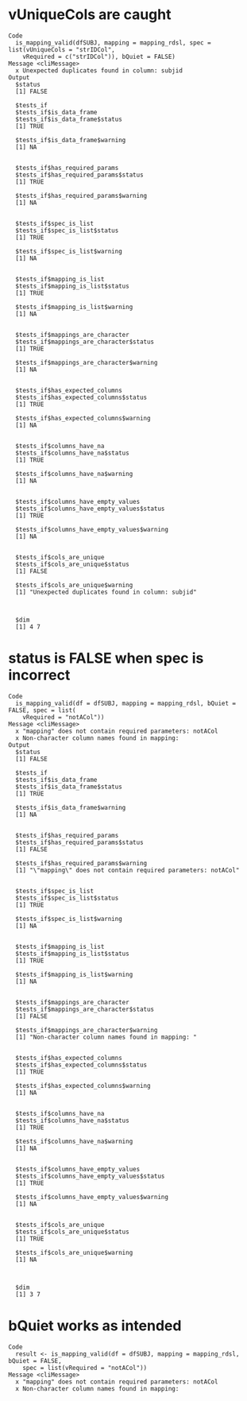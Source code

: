 # vUniqueCols are caught

    Code
      is_mapping_valid(dfSUBJ, mapping = mapping_rdsl, spec = list(vUniqueCols = "strIDCol",
        vRequired = c("strIDCol")), bQuiet = FALSE)
    Message <cliMessage>
      x Unexpected duplicates found in column: subjid
    Output
      $status
      [1] FALSE
      
      $tests_if
      $tests_if$is_data_frame
      $tests_if$is_data_frame$status
      [1] TRUE
      
      $tests_if$is_data_frame$warning
      [1] NA
      
      
      $tests_if$has_required_params
      $tests_if$has_required_params$status
      [1] TRUE
      
      $tests_if$has_required_params$warning
      [1] NA
      
      
      $tests_if$spec_is_list
      $tests_if$spec_is_list$status
      [1] TRUE
      
      $tests_if$spec_is_list$warning
      [1] NA
      
      
      $tests_if$mapping_is_list
      $tests_if$mapping_is_list$status
      [1] TRUE
      
      $tests_if$mapping_is_list$warning
      [1] NA
      
      
      $tests_if$mappings_are_character
      $tests_if$mappings_are_character$status
      [1] TRUE
      
      $tests_if$mappings_are_character$warning
      [1] NA
      
      
      $tests_if$has_expected_columns
      $tests_if$has_expected_columns$status
      [1] TRUE
      
      $tests_if$has_expected_columns$warning
      [1] NA
      
      
      $tests_if$columns_have_na
      $tests_if$columns_have_na$status
      [1] TRUE
      
      $tests_if$columns_have_na$warning
      [1] NA
      
      
      $tests_if$columns_have_empty_values
      $tests_if$columns_have_empty_values$status
      [1] TRUE
      
      $tests_if$columns_have_empty_values$warning
      [1] NA
      
      
      $tests_if$cols_are_unique
      $tests_if$cols_are_unique$status
      [1] FALSE
      
      $tests_if$cols_are_unique$warning
      [1] "Unexpected duplicates found in column: subjid"
      
      
      
      $dim
      [1] 4 7
      

# status is FALSE when spec is incorrect

    Code
      is_mapping_valid(df = dfSUBJ, mapping = mapping_rdsl, bQuiet = FALSE, spec = list(
        vRequired = "notACol"))
    Message <cliMessage>
      x "mapping" does not contain required parameters: notACol
      x Non-character column names found in mapping: 
    Output
      $status
      [1] FALSE
      
      $tests_if
      $tests_if$is_data_frame
      $tests_if$is_data_frame$status
      [1] TRUE
      
      $tests_if$is_data_frame$warning
      [1] NA
      
      
      $tests_if$has_required_params
      $tests_if$has_required_params$status
      [1] FALSE
      
      $tests_if$has_required_params$warning
      [1] "\"mapping\" does not contain required parameters: notACol"
      
      
      $tests_if$spec_is_list
      $tests_if$spec_is_list$status
      [1] TRUE
      
      $tests_if$spec_is_list$warning
      [1] NA
      
      
      $tests_if$mapping_is_list
      $tests_if$mapping_is_list$status
      [1] TRUE
      
      $tests_if$mapping_is_list$warning
      [1] NA
      
      
      $tests_if$mappings_are_character
      $tests_if$mappings_are_character$status
      [1] FALSE
      
      $tests_if$mappings_are_character$warning
      [1] "Non-character column names found in mapping: "
      
      
      $tests_if$has_expected_columns
      $tests_if$has_expected_columns$status
      [1] TRUE
      
      $tests_if$has_expected_columns$warning
      [1] NA
      
      
      $tests_if$columns_have_na
      $tests_if$columns_have_na$status
      [1] TRUE
      
      $tests_if$columns_have_na$warning
      [1] NA
      
      
      $tests_if$columns_have_empty_values
      $tests_if$columns_have_empty_values$status
      [1] TRUE
      
      $tests_if$columns_have_empty_values$warning
      [1] NA
      
      
      $tests_if$cols_are_unique
      $tests_if$cols_are_unique$status
      [1] TRUE
      
      $tests_if$cols_are_unique$warning
      [1] NA
      
      
      
      $dim
      [1] 3 7
      

# bQuiet works as intended

    Code
      result <- is_mapping_valid(df = dfSUBJ, mapping = mapping_rdsl, bQuiet = FALSE,
        spec = list(vRequired = "notACol"))
    Message <cliMessage>
      x "mapping" does not contain required parameters: notACol
      x Non-character column names found in mapping: 


